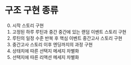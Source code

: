 # 구조 구현 종류
0. 시작 스토리 구현
1. 고정된 하루 루틴과 중간 중간에 있는 랜덤 이벤트 스토리 구현
2. 루틴의 일정 수준 반복 후 핵심 이벤트 중간고사 스토리 구현
3. 중간고사 스토리 이후 엔딩까지의 과정 구현
4. 상태치에 따른 선택지 메세지 차별화
5. 선택지에 따른 리액션 메세지 차별화
